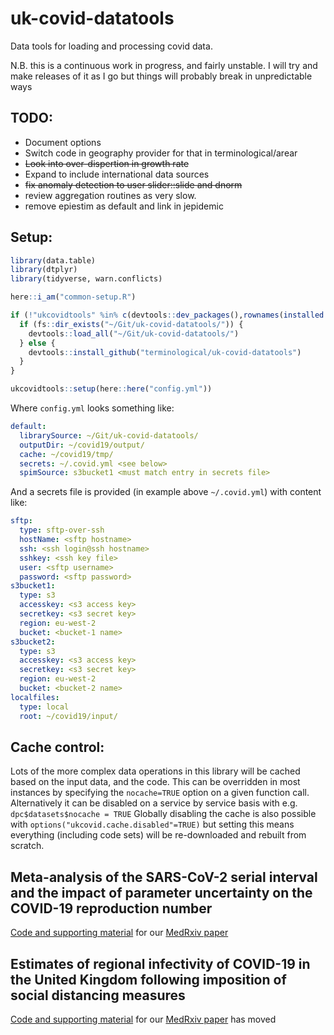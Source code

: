 # uk-covid-datatools

Data tools for loading and processing covid data.

N.B. this is a continuous work in progress, and fairly unstable. 
I will try and make releases of it as I go but things will probably break in unpredictable ways

## TODO:

* Document options
* Switch code in geography provider for that in terminological/arear
* ~~Look into over-dispertion in growth rate~~
* Expand to include international data sources
* ~~fix anomaly detection to user slider::slide and dnorm~~
* review aggregation routines as very slow.
* remove epiestim as default and link in jepidemic

## Setup:

```R
library(data.table)
library(dtplyr)
library(tidyverse, warn.conflicts)

here::i_am("common-setup.R")

if (!"ukcovidtools" %in% c(devtools::dev_packages(),rownames(installed.packages()))) {
  if (fs::dir_exists("~/Git/uk-covid-datatools/")) {
    devtools::load_all("~/Git/uk-covid-datatools/")
  } else {
    devtools::install_github("terminological/uk-covid-datatools")
  }
}

ukcovidtools::setup(here::here("config.yml"))

```

Where `config.yml` looks something like:

```YAML
default:
  librarySource: ~/Git/uk-covid-datatools/
  outputDir: ~/covid19/output/
  cache: ~/covid19/tmp/
  secrets: ~/.covid.yml <see below>
  spimSource: s3bucket1 <must match entry in secrets file>
```

And a secrets file is provided (in example above `~/.covid.yml`) with content like:

```YAML
sftp:
  type: sftp-over-ssh
  hostName: <sftp hostname>
  ssh: <ssh login@ssh hostname>
  sshkey: <ssh key file>
  user: <sftp username>
  password: <sftp password>
s3bucket1:
  type: s3
  accesskey: <s3 access key>
  secretkey: <s3 secret key>
  region: eu-west-2
  bucket: <bucket-1 name>
s3bucket2:
  type: s3
  accesskey: <s3 access key>
  secretkey: <s3 secret key>
  region: eu-west-2
  bucket: <bucket-2 name>
localfiles:
  type: local
  root: ~/covid19/input/
```

## Cache control:

Lots of the more complex data operations in this library will be cached based on the input data, and the code. This can be overridden in most instances by specifying the `nocache=TRUE` option on a given function call. 
Alternatively it can be disabled on a service by service basis with e.g. `dpc$datasets$nocache = TRUE`
Globally disabling the cache is also possible with `options("ukcovid.cache.disabled"=TRUE)` but setting this means everything (including code sets) will be re-downloaded and rebuilt from scratch.

## Meta-analysis of the SARS-CoV-2 serial interval and the impact of parameter uncertainty on the COVID-19 reproduction number 

[Code and supporting material](https://github.com/terminological/serial-interval) for our [MedRxiv paper](https://doi.org/10.1101/2020.11.17.20231548) 



## Estimates of regional infectivity of COVID-19 in the United Kingdom following imposition of social distancing measures

[Code and supporting material](https://github.com/terminological/wave-one-regional-rt) for our [MedRxiv paper](https://doi.org/10.1101/2020.04.13.20062760) has moved